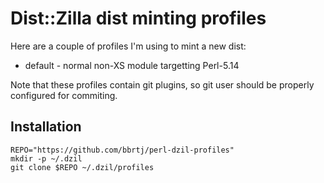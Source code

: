 # Dist::Zilla dist minting profiles

Here are a couple of profiles I'm using to mint a new dist:

- default - normal non-XS module targetting Perl-5.14

Note that these profiles contain git plugins, so git user should be properly
configured for commiting.

## Installation

```
REPO="https://github.com/bbrtj/perl-dzil-profiles"
mkdir -p ~/.dzil
git clone $REPO ~/.dzil/profiles
```

